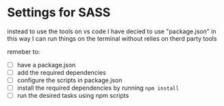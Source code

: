 # Settings for SASS

instead to use the tools on vs code I have decied to use "package.json" 
in this way I can run things on the terminal without relies on therd party tools

remeber to: 
 - [ ] have a package.json
 - [ ] add the required dependencies
 - [ ] configure the scripts in package.json
 - [ ] install the required dependencies by running `npm install`
 - [ ] run the desired tasks using npm scripts